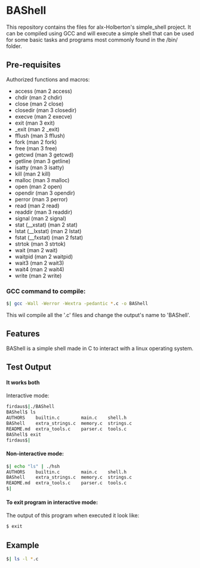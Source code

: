 # BAShell


This repository contains the files for alx-Holberton's simple_shell project. It can be compiled using GCC and will execute a simple shell that can be used for some basic tasks and programs most commonly found in the /bin/ folder.

## Pre-requisites
Authorized functions and macros:
- access (man 2 access)
- chdir (man 2 chdir)
- close (man 2 close)
- closedir (man 3 closedir)
- execve (man 2 execve)
- exit (man 3 exit)
- _exit (man 2 _exit)
- fflush (man 3 fflush)
- fork (man 2 fork)
- free (man 3 free)
- getcwd (man 3 getcwd)
- getline (man 3 getline)
- isatty (man 3 isatty)
- kill (man 2 kill)
- malloc (man 3 malloc)
- open (man 2 open)
- opendir (man 3 opendir)
- perror (man 3 perror)
- read (man 2 read)
- readdir (man 3 readdir)
- signal (man 2 signal)
- stat (__xstat) (man 2 stat)
- lstat (__lxstat) (man 2 lstat)
- fstat (__fxstat) (man 2 fstat)
- strtok (man 3 strtok)
- wait (man 2 wait)
- waitpid (man 2 waitpid)
- wait3 (man 2 wait3)
- wait4 (man 2 wait4)
- write (man 2 write)


### GCC command to compile:
```sh
$| gcc -Wall -Werror -Wextra -pedantic *.c -o BAShell
```


This wil compile all the '.c' files and change the output's name to 'BAShell'.
## Features

BAShell is a simple shell made in C to interact with a linux operating system.


## Test Output

#### It works both

Interactive mode:
```sh
firdaus$|./BAShell
BAShell$ ls
AUTHORS    builtin.c        main.c    shell.h
BAShell    extra_strings.c  memory.c  strings.c
README.md  extra_tools.c    parser.c  tools.c
BAShell$ exit
firdaus$|
```

#### Non-interactive mode:

```sh
$| echo "ls" | ./hsh
AUTHORS    builtin.c        main.c    shell.h
BAShell    extra_strings.c  memory.c  strings.c
README.md  extra_tools.c    parser.c  tools.c
$|
```

#### To exit program in interactive mode:

The output of this program when executed it look like:
```sh
$ exit
```

## Example

```sh
$| ls -l *.c
```


